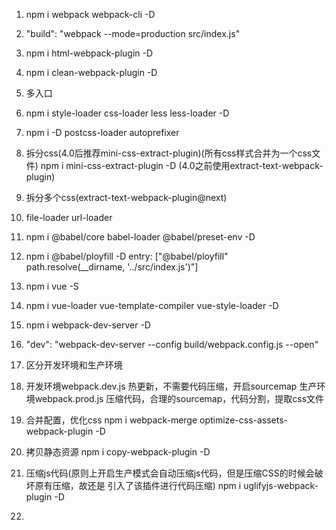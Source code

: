 1. npm i webpack webpack-cli -D

2. "build": "webpack --mode=production src/index.js"

3. npm i html-webpack-plugin -D

4. npm i clean-webpack-plugin -D

5. 多入口

6. npm i style-loader css-loader less less-loader -D

7. npm i -D postcss-loader autoprefixer

8. 拆分css(4.0后推荐mini-css-extract-plugin)(所有css样式合并为一个css文件)
    npm i mini-css-extract-plugin -D
    (4.0之前使用extract-text-webpack-plugin)

9. 拆分多个css(extract-text-webpack-plugin@next)

10. file-loader url-loader

11. npm i @babel/core babel-loader @babel/preset-env -D

11. npm i @babel/ployfill -D
    entry: ["@babel/ployfill" path.resolve(__dirname, '../src/index.js')"]

12. npm i vue -S

13. npm i vue-loader vue-template-compiler vue-style-loader -D

14. npm i webpack-dev-server -D

15. "dev": "webpack-dev-server --config build/webpack.config.js --open"

16. 区分开发环境和生产环境

17. 开发环境webpack.dev.js 热更新，不需要代码压缩，开启sourcemap
    生产环境webpack.prod.js 压缩代码，合理的sourcemap，代码分割，提取css文件

18. 合并配置，优化css
    npm i webpack-merge optimize-css-assets-webpack-plugin -D

19. 拷贝静态资源
    npm i copy-webpack-plugin -D

20. 压缩js代码(原则上开启生产模式会自动压缩js代码，但是压缩CSS的时候会破坏原有压缩，故还是
    引入了该插件进行代码压缩)
    npm i uglifyjs-webpack-plugin -D

21. 